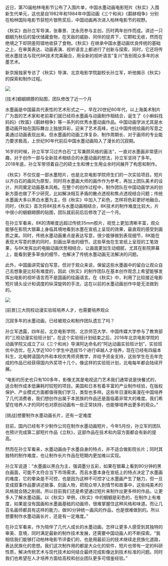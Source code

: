 近日，第70届柏林电影节公布了入围片单，中国水墨动画电影短片《秋实》入围新生代单元，这也是自1982年和1984年中国动画《三个和尚》《鹬蚌相争》分别在柏林国际电影节获短片银熊奖后，中国动画再次进入柏林电影节的视野。

《秋实》由孙立军导演，张春景、沈永亮参与主创，历时两年创作而成。讲述一只蝈蝈为秋后的蛰伏储藏食物，在天敌的威胁、同伴的捉弄下，它颗粒无收，然而在绝境之下却阴差阳错地收获了食物。《秋实》在继承中国水墨动画优良传统的基础之上，在审美表达、动画表演、视听语言上都进行了创新与探索，同时，它还将传统水墨技法与现代8K技术完美融合，用全新的视听语言“复兴”告别观众多年的水墨艺术。

新京报独家专访了《秋实》导演、北京电影学院副校长孙立军，听他揭示《秋实》的探索和制作过程。

![](/uploads/images/1583075495.jpg)

[技术]蝈蝈翅膀的贴图，团队修改了近一个月

水墨画是中国最具代表性的艺术形式之一，早在20世纪60年代，以上海美术制片厂为首的艺术家和老前辈们就已经将水墨画与动画制作相结合，诞生了《小蝌蚪找妈妈》《牧笛》《鹬蚌相争》等一系列的优秀水墨动画作品。中国动画学派尤其是水墨动画开始在国际舞台上独放异彩，迎来了艺术高峰，也让中国传统绘画的写意之美通过动画表现出来。但水墨画的动画工序复杂、制作周期长、对于画师的专业能力要求极高，上世纪90年代前后中国水墨动画陷入了漫长的沉寂期。

16岁的时候，孙立军学习过齐白石“工写兼顾风格的画法”，一直对水墨画非常感兴趣，对于创作一部与全新技术相结合的水墨动画的想法，孙立军坚持了多年。2018年底，孙立军带领着自己的硕士生和博士生用业余时间展开了构思和制作。

《秋实》不仅仅是一部水墨短片，也是北京电影学院师生们的一次实验项目。短片以齐白石的画风为原型，同时将水墨画大师的画作作为参考，再加上团队美术的设计，共同奠定动画基本风格。在整个的创作过程中，制作团队在中国动画学派的创新方面也做了不少研究，比如解决相互矛盾的散点透视和焦点透视结合问题；传统水墨画大多以黑白水墨为主，但《秋实》中加入了彩色，怎样将色彩更好地融合。同时，《秋实》首次将8K技术与水墨动画相结合，8K技术的制作难度比较大，片中很小的蝈蝈翅膀的贴图，团队就前前后后修改了近一个月。

在孙立军看来，8K的清晰度远超过传统35mm胶片，视觉上更加清晰丰富，观众能够在影院大银幕上身临其境地看到水墨在宣纸上呈现的效果，最直观的感受到画质之美。同时，传统水墨动画重点是表达写意，很少能够做到表现细节，8K能在表现大写意的景的同时，刻画出草虫的细节。这些草虫在生宣纸上呈现的工笔效果，与8K发挥出的电脑动画优势相结合，让画面更加生动细腻，尤其在影院屏幕上，能看到更多草虫的细节，也解决了传统水墨动画无法解决的问题。

此外，中国画讲究留白写意，但对于观众来说，保留这些水墨画中的留白让观众自己去想象是比较有难度的，因此《秋实》的制作团队在基本创作观念上希望能够发挥出电影的视听语言而不是国画的绘画语言。在《秋实》中，利用了比较接近电影短片镜头设计和调度的纵深旋转的手法，这在以前的水墨动画创作中是无法做到的。

![](/uploads/images/1583075524.jpg)

[前景]三大院校动漫实验班培养人才，也需要培养观众

沉寂多年的水墨动画，已经被观众和制作团队遗忘了吗？

孙立军透露，四年前，北京电影学院、北京师范大学、中国传媒大学参与了教育部的“三校动漫实验班计划”，在这个实验班计划结束之后，2016年北京电影学院的动画学院又成立了以《三个和尚》导演阿达命名的“阿达动画实验班计划”，实验班优中选优，在入学近100个学生中选拔15个进行卓越人才培养，现在已经有四届本科生，北电聘请国内外和本校优秀师资教学，并给予资金支持，这些学生在去年完成的作品已经获得国内外奖项十几个。像这样的实验班计划，北电每年都会陆续开展。

“电影的历史也只有100多年，影像尤其是电视这门艺术我们通常说是快餐式的，适合制作成本低廉耗时较短的项目。美国和日本有着丰富的产业制作经验，在版权保护、产业模式方面都值得我们学习，类型也多样。这些年日漫和美漫在中国培养了几代消费者，我们想创作出属于本民族的作品还是面临着非常大的难度。我们希望在培养人才的同时也对原创动画有一些正常扶持，也能够培养出更多的观众。”

[挑战]想要制作水墨动画长片，还有一定难度

目前，国内已经有不少制作公司在制作水墨动画短片，今年5月份，孙立军的团队也预计完成第二部短片作品《立秋》，这部作品在技术和内容方面都会有新的提高。

然而在孙立军看来，水墨动画由于水墨自身的特点，并不适合做影院长片；同时其独特的制作难度，也让制作长片作品在短期内更加难以实现。

孙立军说道：“水墨画以黑白为主，强调墨分五彩，如果在银幕上看到90分钟的黑白画面，可能不太符合当下市场需求。而且水墨本身在宣纸上的特点决定了水墨画的难度，它的晕染是不可控，也是因为这种不可控才让水墨画产生了魅力，但一旦变成叙事作品要讲述故事、刻画人物，把观众带入到情节和故事中，这些纯美术的风格就会随之削弱。所以目前我们还是希望通过短片来制作出更多样的作品，让更多人了解水墨动画。以《秋实》举例，《秋实》中的蝈蝈是彩色的，在制作上有难度，如果是没有国画和水墨画基础的动画师，很难掌握住这种风格和味道。而让几百名画师都具有这样的能力，做90分钟统一画风的作品，也是很难做到的。所以想要制作水墨动画长片，还是有一定难度。”

在孙立军看来，作为陪伴了几代人成长的水墨动画，怎样让更多人感受到其独特的审美、意境，同时满足最新的制作技术发展，还需要中国动画人的不断探索。“我相信我们能够打动柏林电影节评委们的，也是用最前沿的技术继续走民族化道路，表达民族化的思想。我们这次制作用的都是大众化的软件，短片也带有一定的科研性质，解决传统艺术与现代技术如何结合最终完成影像达到技术标准的问题。同时我们也希望在人才培养方面给高校和创业团队更多可借鉴经验。”